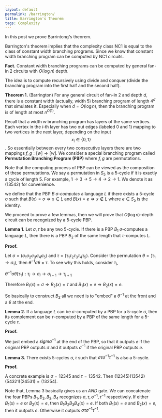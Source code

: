 ```yaml
---
layout: default
permalink: /barrington/
title: Barrington's Theorem
tags: Complexity
---
```


In this post we prove Barrintong's theorem.  

Barrington's theorem implies that the complexity class NC1 is equal to the class of constant width branching programs. Since we know that constant width branching program can be computed by NC1 circuits.  

**Fact.** Constant width branching programs can be computed by general fan-in 2 circuits with $O(\log n)$ depth. 

The idea is to compute recursively using divide and conquer (divide the branching program into the first half and the second half).



**Theorem 1.** (Barrington) For any general circuit of fan-in 2 and depth $d$, there is a constant width (actually, width 5) branching program of length $4^d$ that simulates it. Especially when $d=O(\log n)$, then the branching program is of length at most $n^{O(1)}$.

Recall that a width $w$ branching program has layers of the same vertices. Each vertex in the $i$-th layer has two out edges (labeled 0 and 1) mapping to two vertices in the next layer, depending on the input $$x_i\in \{0,1\}$$. So essentially between every two consecutive layers there are two mappings $f, g : [w] \rightarrow [w]$.  We consider a special branching program called **Permutation Branching Program (PBP)** where $f,g$ are permutations.  

Note that the computing process of PBP can be viewed as the composition of these permutations.  We say a permutation in $S_5$ is a 5-cycle if it is exactly a cycle of length 5. For example, $1\rightarrow 3\rightarrow 5\rightarrow 4 \rightarrow 2 \rightarrow 1$. We denote it as $(13542)$ for convenience.   

we define that the PBP $B$ *$\sigma$-computes* a language $L$ if  there exists a 5-cycle $\sigma$ such that  $B(x)=\sigma\Rightarrow x\in L$ and $B(x) = e \Rightarrow x\not\in L$ where $e\in S_5$ is the identity.  

We proceed to prove a few lemmas, then we will prove that $O(\log n)$-depth circuit can be recognized by a 5-cycle PBP.

**Lemma 1.** Let $\sigma, \tau$ be any two 5-cycle. If there is a PBP $B_1$ $\sigma$-computes a language $L$, then there is a PBP $B_2$ of the same length that $\tau$-computes $L$.  

**Proof.**  

Let $\sigma = (\sigma_1\sigma_2\sigma_3\sigma_4\sigma_5)$ and $\tau = (\tau_1\tau_2\tau_3\tau_4\tau_5)$. Consider the permutation $\theta = (\tau_1\rightarrow \sigma_1)$, then $\theta^{-1} \sigma \theta$ = $\tau$. To see why this holds, consider $\tau_i$,  

$\theta^{-1} \sigma \theta(\tau_1): \tau_i\rightarrow \sigma_i \rightarrow \sigma_{i+1}\rightarrow\tau_{i+1}$  

Therefore $B_1(x) = \sigma \Rightarrow B_2(x) = \tau$ and $B_1(x) = e \Rightarrow B_2(x) = e$.

So basically to construct $B_2$ all we need is to "embed" a $\theta^{-1}$ at the front and a $\theta$ at the end.

**Lemma 2.** If a language $L$ can be $\sigma$-computed  by a PBP for a 5-cycle $\sigma$, then its complement can be $\tau$-computed by a PBP of the same length for a 5-cycle $\tau$. 

**Proof.** 

We just embed a $sigma^{-1}$ at the end of the PBP, so that it outputs $e$ if the original PBP outputs $\sigma$ and it outputs $\sigma^{-1}$ if the original PBP outputs $e$.


**Lemma 3.** There exists 5-cycles $\sigma, \tau$ such that $\sigma \tau \sigma^{-1} \tau^{-1}$ is also a 5-cycle. 

**Proof.**  

A concrete example is $\sigma = 12345$ and $\tau=13542$. Then $(12345)(13542)(54321)(24531) = (13254)$.  


Note that, Lemma 3 basically gives us an $AND$ gate. We can concatenate the four PBPs $B_1, B_2, B_3, B_4$ recognizes $\sigma,\tau,\sigma^{-1},\tau^{-1}$ respectively. If either $B_1(x)=e$ or $B_2(x)=e$, then $B_1B_2B_3B_4(x) = e$.  If both $B_1(x)=e$ and $B_2(x)=e$, then it outputs $e$. Otherwise it outputs $\sigma \tau \sigma^{-1} \tau^{-1}$.


